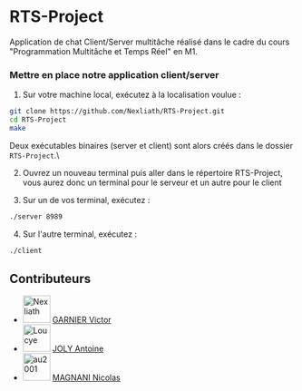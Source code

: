 # RTS-Project
Application de chat Client/Server multitâche réalisé dans le cadre du cours "Programmation Multitâche et Temps Réel" en M1.

### Mettre en place notre application client/server
1. Sur votre machine local, exécutez à la localisation voulue :
```bash
git clone https://github.com/Nexliath/RTS-Project.git
cd RTS-Project
make
```
Deux exécutables binaires (server et client) sont alors créés dans le dossier `RTS-Project`.\

2. Ouvrez un nouveau terminal puis aller dans le répertoire RTS-Project, vous aurez donc un terminal pour le serveur et un autre pour le client

3. Sur un de vos terminal, exécutez :
```bash
./server 8989
```
4. Sur l'autre terminal, exécutez :
```bash
./client
```
## Contributeurs

* <img src="https://avatars.githubusercontent.com/u/49352273?v=4" width="48" alt="Nexliath" /> [GARNIER   Victor](https://github.com/Nexliath)
* <img src="https://avatars.githubusercontent.com/u/26174720?v=4" width="48" alt="Loucye" /> [JOLY    Antoine](https://github.com/Gakamine)
* <img src="https://avatars.githubusercontent.com/u/17990567?v=4" width="48" alt="au2001" /> [MAGNANI   Nicolas](https://github.com/Amp0ule)
